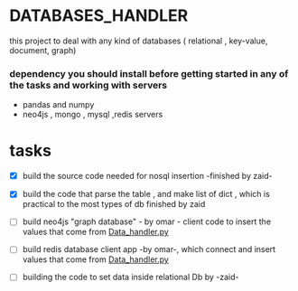 # DATABASES_HANDLER
this project to deal with any kind of databases ( relational , key-value, document, graph) 

### dependency you should install before getting started in any of the tasks and working with servers
- pandas and numpy 
- neo4js , mongo , mysql ,redis servers 


#  tasks
- [x] build the source code needed for nosql insertion -finished by zaid-
- [x] build the code that parse the table , and make list of dict , which is practical to the most types of db  finished by zaid
- [ ] build neo4js "graph database" - by omar - client code to insert the values that come from 
[Data_handler.py](source_code/Data_Handler.py)

- [ ] build redis database client app -by omar-, which connect and insert values that come from [Data_handler.py](source_code/Data_Handler.py)

- [ ] building the code to set data inside relational Db by -zaid- 
